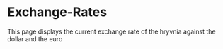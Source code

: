 # Exchange-Rates

This page displays the current exchange rate of the hryvnia against the dollar and the euro
